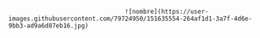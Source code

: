 

                                    ![nombre](https://user-images.githubusercontent.com/79724950/151635554-264af1d1-3a7f-4d6e-9bb3-ad9a6d87eb16.jpg)
